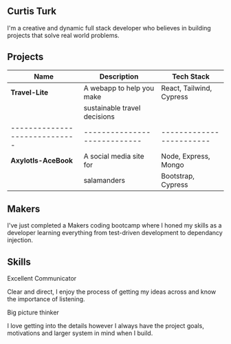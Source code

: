 ## Curtis Turk

I'm a creative and dynamic full stack developer who believes in building projects that solve real world problems.

## Projects

| Name                          | Description                  | Tech Stack               |
| ----------------------------- | ---------------------------- | ------------------------ |
| **Travel-Lite**               | A webapp to help you make    | React, Tailwind, Cypress |
|                               | sustainable travel decisions |                          |
| ----------------------------- | ---------------------------- | ------------------------ |
| **Axylotls-AceBook**          | A social media site for      | Node, Express, Mongo     |
|                               | salamanders                  | Bootstrap, Cypress       |

## Makers

I've just completed a Makers coding bootcamp where I honed my skills as a developer learning everything from test-driven development to dependancy injection.

## Skills

Excellent Communicator 

Clear and direct, I enjoy the process of getting my ideas across and know the importance of listening.

Big picture thinker

I love getting into the details however I always have the project goals, motivations and larger system in mind when I build.